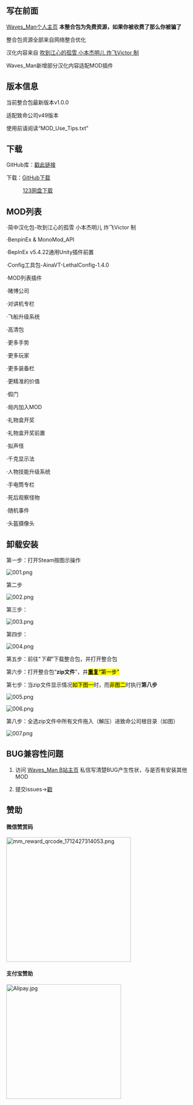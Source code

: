 ## 写在前面

[Waves_Man个人主页](https://space.bilibili.com/478191001)
**本整合包为免费资源，如果你被收费了那么你被骗了**

整合包资源全部来自网络整合优化

汉化内容来自 [吹到江心的孤雪 小本杰明儿 炸飞Victor 制](https://www.guxue.online)     

Waves_Man新增部分汉化内容适配MOD插件

## 版本信息

当前整合包最新版本v1.0.0

适配致命公司v49版本

使用前请阅读“MOD_Use_Tips.txt”

## 下载

GitHub库：[戳此链接](https://github.com/WavesMan/Lethal_Company-Integration-package)

下载：[GitHub下载](https://github.com/WavesMan/Lethal_Company-Integration-package/releases)

           [123网盘下载](https://www.123pan.com/s/hbHPjv-Ox1MA.html)

## MOD列表

·简中汉化包-吹到江心的孤雪 小本杰明儿 炸飞Victor 制

·BenpinEx & MonoMod_API

·BepInEx v5.4.22通用Unity插件前置

·Config工具包-AinaVT-LethalConfig-1.4.0

·MOD列表插件

·赌博公司

·对讲机专栏

·飞船升级系统

·高清包

·更多手势

·更多玩家

·更多装备栏

·更精准的价值

·假门

·局内加入MOD

·礼物盒开奖

·礼物盒开奖前置

·拟声怪

·千克显示法

·人物技能升级系统

·手电筒专栏

·死后观察怪物

·随机事件

·头盔摄像头

## 卸载安装

第一步：打开Steam按图示操作

![001.png](./Files/Pictures/ScreenShoot/001.png)

第二步

![002.png](./Files/Pictures/ScreenShoot/002.png)

第三步：

![003.png](./Files/Pictures/ScreenShoot/003.png)

第四步：

![004.png](./Files/Pictures/ScreenShoot/004.png)

第五步：前往“$下载$”下载整合包，并打开整合包

第六步：打开整合包“**zip文件**”，并<u>**<mark>重复</mark>**</u><mark>“第一步”</mark>

第七步：当zip文件显示情况<mark>如下图一</mark>时，而<mark>非图二</mark>时执行**第八步**

![005.png](./Files/Pictures/ScreenShoot/005.png)

![006.png](./Files/Pictures/ScreenShoot/006.png)

第八步：全选zip文件中所有文件拖入（解压）进致命公司根目录（如图）

![007.png](./Files/Pictures/ScreenShoot/007.png)

## BUG兼容性问题

1. 访问  [Waves_Man B站主页](https://space.bilibili.com/478191001)  私信写清楚BUG产生性状，与是否有安装其他MOD

2. 提交issues→[戳](https://github.com/WavesMan/Lethal_Company-Integration-package/issues/new)

## 赞助

#### 微信赞赏码

<img title="" src="./Files/Pictures/WeChat/wx.png" alt="mm_reward_qrcode_1712427314053.png" width="328" data-align="center">

#### 支付宝赞助

<img title="" src="./Files/Pictures/Alipay/Alipay.jpg" alt="Alipay.jpg" width="302" data-align="center">
